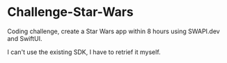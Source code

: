 # Challenge-Star-Wars
Coding challenge, create a Star Wars app within 8 hours using SWAPI.dev and SwiftUI.

I can't use the existing SDK, I have to retrief it myself.
